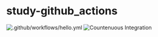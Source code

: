 # study-github_actions

![.github/workflows/hello.yml](https://github.com/itoaki/study-github_actions/workflows/.github/workflows/hello.yml/badge.svg)
![Countenuous Integration](https://github.com/itoaki/study-github_actions/workflows/Countenuous%20Integration/badge.svg)
